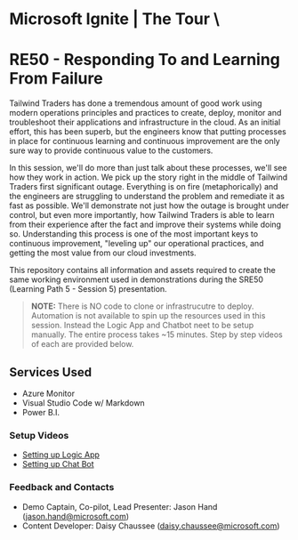 # Microsoft Ignite | The Tour \

# RE50 - Responding To and Learning From Failure

Tailwind Traders has done a tremendous amount of good work using modern operations principles and practices to create, deploy, monitor and troubleshoot their applications and infrastructure in the cloud. As an initial effort, this has been superb, but the engineers know that putting processes in place for continuous learning and continuous improvement are the only sure way to provide continuous value to the customers.

In this session, we'll do more than just talk about these processes, we'll see how they work in action. We pick up the story right in the middle of Tailwind Traders first significant outage. Everything is on fire (metaphorically) and the engineers are struggling to understand the problem and remediate it as fast as possible. We'll demonstrate not just how the outage is brought under control, but even more importantly, how Tailwind Traders is able to learn from their experience after the fact and improve their systems while doing so.  Understanding this process is one of the most important keys to continuous improvement, "leveling up" our operational practices, and getting the most value from our cloud investments. 

This repository contains all information and assets required to create the same working environment used in demonstrations during the SRE50 (Learning Path 5 - Session 5) presentation.

>__NOTE:__ There is NO code to clone or infrastrucutre to deploy. Automation is not available to spin up the resources used in this session. Instead the Logic App and Chatbot neet to be setup manually. The entire process takes ~15 minutes. Step by step videos of each are provided below.

## Services Used

- Azure Monitor
- Visual Studio Code w/ Markdown
- Power B.I.

### Setup Videos

-  [Setting up Logic App](https://microsoft.sharepoint.com/:v:/t/CloudDevAdvocacy/Ed7KXvRgxjVJscgf03HivbAB_B-5GcHtWOMqDpebqsiTHA?e=iGSyRb)
-  [Setting up Chat Bot](https://microsoft.sharepoint.com/:v:/t/CloudDevAdvocacy/Ed8fsyLgauhLjAmbeaj6IqYBWQRGmfXXpcMv0IGVCEtRYQ?e=gjvUTN)

### Feedback and Contacts

- Demo Captain, Co-pilot, Lead Presenter: Jason Hand (jason.hand@microsoft.com)
- Content Developer: Daisy Chaussee (daisy.chaussee@microsoft.com)


